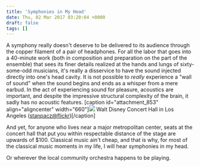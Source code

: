 ```yaml
---
title: 'Symphonies in My Head'
date: Thu, 02 Mar 2017 03:20:04 +0000
draft: false
tags: []
---
```


A symphony really doesn't deserve to be delivered to its audience through the copper filament of a pair of headphones. For all the labor that goes into a 40-minute work (both in composition and preparation on the part of the ensemble) that sees its finer details realized at the hands and lungs of sixty-some-odd musicians, it's really a disservice to have the sound injected directly into one's head cavity. It is not possible to _really_ experience a "wall of sound" when the sound begins and ends as a whisper from a mere earbud. In the act of experiencing sound for pleasure, acoustics are important, and despite the impressive structural complexity of the brain, it sadly has no acoustic features. \[caption id="attachment\_853" align="aligncenter" width="660"\]![](https://alexchaocom.files.wordpress.com/2021/07/e75b7-8741860171_bba636b200_k.jpg?w=1024&h=682) Walt Disney Concert Hall in Los Angeles ([stanpacz@flickr](https://www.flickr.com/people/stanpacz/))\[/caption\]

And yet, for anyone who lives near a major metropolitan center, seats at the concert hall that put you within respectable distance of the stage are upwards of $100. Classical music ain't cheap, and that is why, for most of the classical music moments in my life, I will hear symphonies in my head.

Or wherever the local community orchestra happens to be playing.

